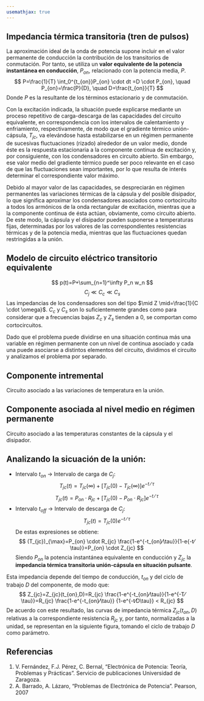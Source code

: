 ```yaml
---
usemathjax: true
---
```


## Impedancia térmica transitoria (tren de pulsos)

La aproximación ideal de la onda de potencia supone incluir en el valor permanente de conducción la contribución de los transitorios de conmutación.
Por tanto, se utiliza un **valor equivalente de la potencia instantánea en conducción**, $P_{on}$, relacionado con la potencia media, $P$.
$$
P=\frac{1}{T} \int_0^{t_{on}}P_{on} \cdot dt =D \cdot P_{on}, \quad P_{on}=\frac{P}{D}, \quad D=\frac{t_{on}}{T}
$$
Donde $P$ es la resultante de los términos estacionario y de conmutación.
 
Con la excitación indicada, la situación puede explicarse mediante un proceso repetitivo de carga-descarga de las capacidades del circuito equivalente, en correspondencia con los intervalos de calentamiento y enfriamiento, respectivamente, de modo que el gradiente térmico unión-cápsula, $T_{jc}$, va elevándose hasta estabilizarse en un régimen permanente de sucesivas fluctuaciones (rizado) alrededor de un valor medio, donde éste es la respuesta estacionaria a la componente continua de excitación y, por consiguiente, con los condensadores en circuito abierto. Sin embargo, ese valor medio del gradiente térmico puede ser poco relevante en el caso de que las fluctuaciones sean importantes, por lo que resulta de interés determinar el correspondiente valor máximo.

Debido al mayor valor de las capacidades, se despreciarán en régimen permanentes las variaciones térmicas de la cápsula y del posible disipador, lo que significa aproximar los condensadores asociados como cortocircuito a todos los armónicos de la onda rectangular de excitación, mientras que a la componente continua de ésta actúan, obviamente, como circuito abierto. De este modo, la cápsula y el disipador pueden suponerse a temperaturas fijas, determinadas por los valores de las correspondientes resistencias térmicas y de la potencia media, mientras que las fluctuaciones quedan restringidas a la unión.

## Modelo de circuito eléctrico transitorio equivalente
$$
p(t)=P+\sum_{n=1}^\infty P_n w_n
$$
$$
C_j\ll C_c\ll C_s
$$
Las impedancias de los condensadores son del tipo $\mid Z \mid=\frac{1}{C \cdot \omega}$. $C_c$ y $C_s$ son lo suficientemente grandes como para considerar que a frecuencias bajas $Z_c$ y $Z_s$ tienden a $0$, se comportan como cortocircuitos.

Dado que el problema puede dividirse en una situación continua más una variable en régimen permanente con un nivel de continua asociado y cada una puede asociarse a distintos elementos del circuito, dividimos el circuito y analizamos el problema por separado.

## Componente intremental
 
Circuito asociado a las variaciones de temperatura en la unión.

## Componente asociada al nivel medio en régimen permanente
 
Circuito asociado a las temperaturas constantes de la cápsula y el disipador.

## Analizando la sicuación de la unión:
- Intervalo $t_{on}$ → Intervalo de carga de $C_j$:
$$
T_{jc}(t)=T_{jc}(\infty)+[T_{jc}(0)-T_{jc}(\infty)] e^{-t⁄\tau}
$$
$$
T_{jc}(t)=P_{on} \cdot R_{jc}+[T_{jc}(0)-P_{on} \cdot R_{jc}] e^{-t⁄\tau}
$$
- Intervalo $t_{off}$ → Intervalo de descarga de $C_j$:
$$
T_{jc}(t)=T_{jc}(0)e^{-t⁄\tau}
$$
De estas expresiones se obtiene:
$$
(T_{jc})_{\max}=P_{on} \cdot R_{jc} \frac{1-e^{-t_{on}⁄\tau}}{1-e{-t⁄\tau}}=P_{on} \cdot Z_{jc}
$$
Siendo $P_{on}$ la potencia instantánea equivalente en conducción y $Z_{jc}$ la **impedancia térmica transitoria unión-cápsula en situación pulsante**.

Esta impedancia depende del tiempo de conducción, $t_{on}$ y del ciclo de trabajo $D$ del componente, de modo que:
$$
Z_{jc}=Z_{jc}(t_{on},D)=R_{jc} \frac{1-e^{-t_{on}⁄\tau}}{1-e^{-T⁄\tau}}=R_{jc} \frac{1-e^{-t_{on}⁄\tau}} {1-e^{-t⁄D\tau}} < R_{jc}
$$
De acuerdo con este resultado, las curvas de impedancia térmica $Z_{jc}(t_{on},D)$ relativas a la correspondiente resistencia $R_{jc}$ y, por tanto, normalizadas a la unidad, se representan en la siguiente figura, tomando el ciclo de trabajo $D$ como parámetro.
 
## Referencias
1.	V. Fernández, F.J. Pérez, C. Bernal, “Electrónica de Potencia: Teoría, Problemas y Prácticas”. Servicio de publicaciones Universidad de Zaragoza.
2.	A. Barrado, A. Lázaro, “Problemas de Electrónica de Potencia”. Pearson, 2007 

